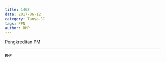 ```yaml
---
title: 1468
date: 2017-06-12
category: Tanya-SC
tags: PPN
author: RMP
---
```


Pengkreditan PM

---



`RMP`
